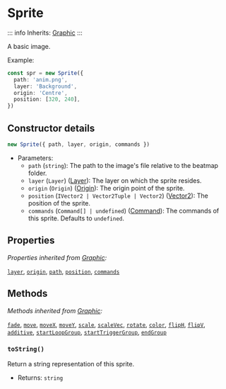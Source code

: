 # Sprite

::: info
Inherits: [Graphic](./graphic)
:::

A basic image.

Example:

```ts
const spr = new Sprite({
  path: 'anim.png',
  layer: 'Background',
  origin: 'Centre',
  position: [320, 240],
})
```

## Constructor details

```ts
new Sprite({ path, layer, origin, commands })
```

- Parameters:
  - `path` (`string`): The path to the image's file relative to the beatmap folder.
  - `layer` (`Layer`) ([Layer](./layer)): The layer on which the sprite resides.
  - `origin` (`Origin`) ([Origin](./origin)): The origin point of the sprite.
  - `position` (`IVector2 | Vector2Tuple | Vector2`) ([Vector2](./vector2)): The position of the sprite.
  - `commands` (`Command[] | undefined`) ([Command](./command)): The commands of this sprite. Defaults to `undefined`.

## Properties

_Properties inherited from [Graphic](./graphic):_

[`layer`](./graphic#layer), [`origin`](./graphic#origin), [`path`](./graphic#path), [`position`](./graphic#position), [`commands`](./graphic#commands)

## Methods

_Methods inherited from [Graphic](./graphic):_

[`fade`](./graphic#fade), [`move`](./graphic#move), [`moveX`](./graphic#moveX), [`moveY`](./graphic#moveY), [`scale`](./graphic#scale), [`scaleVec`](./graphic#scaleVec), [`rotate`](./graphic#rotate), [`color`](./graphic#color), [`flipH`](./graphic#flipH), [`flipV`](./graphic#flipV), [`additive`](./graphic#additive), [`startLoopGroup`](./graphic#startLoopGroup), [`startTriggerGroup`](./graphic#startTriggerGroup), [`endGroup`](./graphic#endGroup)

### `toString()`

Return a string representation of this sprite.

- Returns: `string`
